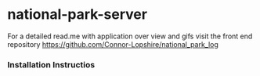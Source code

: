 # national-park-server
For a detailed read.me with application over view and gifs visit the front end repository https://github.com/Connor-Lopshire/national_park_log
### Installation Instructios
